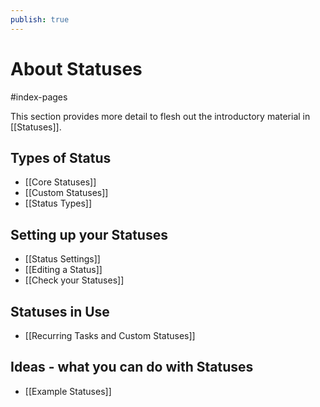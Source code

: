 ```yaml
---
publish: true
---
```


# About Statuses

<span class="related-pages">#index-pages</span>

This section provides more detail to flesh out the introductory material in [[Statuses]].

## Types of Status

- [[Core Statuses]]
- [[Custom Statuses]]
- [[Status Types]]

## Setting up your Statuses

- [[Status Settings]]
- [[Editing a Status]]
- [[Check your Statuses]]

## Statuses in Use

- [[Recurring Tasks and Custom Statuses]]

## Ideas - what you can do with Statuses

- [[Example Statuses]]
